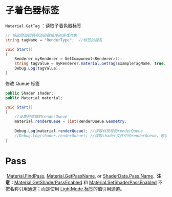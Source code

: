 # 子着色器标签
  `Material.GetTag` ：读取子着色器标签
```cs
// 将此附加到具有渲染器组件的游戏对象
string tagName = "RenderType";  //标签的键名

void Start()
{
    Renderer myRenderer = GetComponent<Renderer>();
    string tagValue = myRenderer.material.GetTag(ExampleTagName, true, "Tag not found"); //返回标签的值
    Debug.Log(tagValue);
}
```

修改 Queue 标签
```cs
public Shader shader;
public Material material;

void Start()
{
    //设置材质球的renderQueue
    material.renderQueue = (int)RenderQueue.Geometry; 
    
    Debug.Log(material.renderQueue); //读取材质球的renderQueue
    //Debug.Log(shader.renderQueue); //读取shader文件中的renderQueue，可读不可写
}
```

# Pass
 [Material.FindPass](https://docs.unity3d.com/cn/2022.3/ScriptReference/Material.FindPass.html), [Material.GetPassName](https://docs.unity3d.com/cn/2022.3/ScriptReference/Material.GetPassName.html), or [ShaderData.Pass.Name](https://docs.unity3d.com/cn/2022.3/ScriptReference/ShaderData.Pass.Name.html).
 **注意：**[Material.GetShaderPassEnabled](https://docs.unity3d.com/cn/2022.3/ScriptReference/Material.GetShaderPassEnabled.html) 和 [Material.SetShaderPassEnabled](https://docs.unity3d.com/cn/2022.3/ScriptReference/Material.SetShaderPassEnabled.html) 不按名称引用通道；而是使用 [LightMode 标签](https://docs.unity3d.com/cn/2022.3/Manual/SL-PassTags.html)的值引用通道。